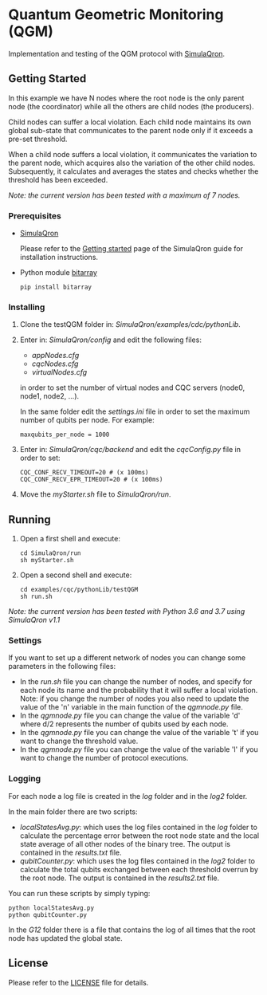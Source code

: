 # Quantum Geometric Monitoring (QGM)

Implementation and testing of the QGM protocol with [SimulaQron](http://www.simulaqron.org/).

## Getting Started

In this example we have N nodes where the root node is the only parent node (the coordinator) while all the others are child nodes (the producers).

Child nodes can suffer a local violation.
Each child node maintains its own global sub-state that communicates to the parent node only if it exceeds a pre-set threshold.

When a child node suffers a local violation, it communicates the variation to the parent node, which acquires also the variation of the other child nodes.
Subsequently, it calculates and averages the states and checks whether the threshold has been exceeded.

*Note: the current version has been tested with a maximum of 7 nodes.*

### Prerequisites

* [SimulaQron](http://www.simulaqron.org/)

  Please refer to the [Getting started](https://softwarequtech.github.io/SimulaQron/html/GettingStarted.html) page of the SimulaQron guide for installation instructions.

* Python module [bitarray](https://pypi.org/project/bitarray/)
  ```
  pip install bitarray
  ```

### Installing

1. Clone the testQGM folder in: *SimulaQron/examples/cdc/pythonLib*.

2. Enter in: *SimulaQron/config* and edit the following files:
   - *appNodes.cfg*
   - *cqcNodes.cfg*
   - *virtualNodes.cfg*

   in order to set the number of virtual nodes and CQC servers (node0, node1, node2, ...).
   
   In the same folder edit the *settings.ini* file in order to set the maximum number of qubits per node. For example:
   ```
   maxqubits_per_node = 1000
   ```

3. Enter in: *SimulaQron/cqc/backend* and edit the *cqcConfig.py* file in order to set:
   ```
   CQC_CONF_RECV_TIMEOUT=20 # (x 100ms)
   CQC_CONF_RECV_EPR_TIMEOUT=20 # (x 100ms)
   ```

4. Move the *myStarter.sh* file to *SimulaQron/run*.

## Running

1. Open a first shell and execute:
   ```
   cd SimulaQron/run
   sh myStarter.sh
   ```

2. Open a second shell and execute:
   ```
   cd examples/cqc/pythonLib/testQGM
   sh run.sh
   ```

*Note: the current version has been tested with Python 3.6 and 3.7 using SimulaQron v1.1*

### Settings

If you want to set up a different network of nodes you can change some parameters in the following files:
* In the *run.sh* file you can change the number of nodes, and specify for each node its name and the probability that it will suffer a local violation.
  Note: if you change the number of nodes you also need to update the value of the 'n' variable in the main function of the *qgmnode.py* file.
* In the *qgmnode.py* file you can change the value of the variable 'd' where d/2 represents the number of qubits used by each node.
* In the *qgmnode.py* file you can change the value of the variable 't' if you want to change the threshold value.
* In the *qgmnode.py* file you can change the value of the variable 'l' if you want to change the number of protocol executions.

### Logging

For each node a log file is created in the *log* folder and in the *log2* folder.

In the main folder there are two scripts:
- *localStatesAvg.py*: which uses the log files contained in the *log* folder to calculate the percentage error between the root node state and the local state average of all other nodes of the binary tree.
	The output is contained in the *results.txt* file.
- *qubitCounter.py*: which uses the log files contained in the *log2* folder to calculate the total qubits exchanged between each threshold overrun by the root node.
	The output is contained in the *results2.txt* file.

You can run these scripts by simply typing:
```
python localStatesAvg.py
python qubitCounter.py
```

In the *G12* folder there is a file that contains the log of all times that the root node has updated the global state.

## License

Please refer to the [LICENSE](https://github.com/qis-unipr/QuantumNetworking/blob/master/LICENSE) file for details.